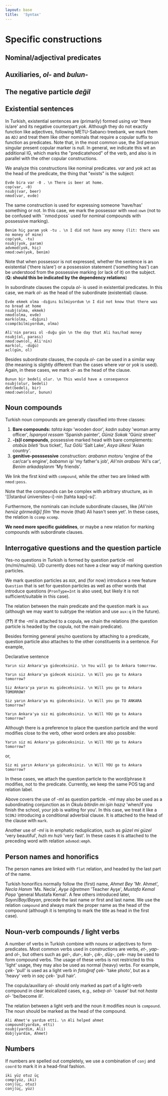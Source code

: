 ```yaml
---
layout: base
title:  'Syntax'
---
```


# Specific constructions

## Nominal/adjectival predicates

## Auxiliaries, _ol-_ and _bulun-_ 

## The negative particle _değil_


## Existential sentences

In Turkish, existential sentences are (primarily) formed using *var* 'there is/are' and its negative counterpart *yok*. Although they do not exactly function like adjectives, following METU-Sabancı treebank, we mark them as `ADJ` and treat them like other nominals that require a copular suffix to function as predicates.  Note that, in the most common use, the 3rd person singular present copular marker is null. In general, we indicate this wit an additional IG, which marks the "predicatehood" of the verb, and also is in parallel with the other copular constructions.

We analyze this constructions like nominal predicates. *var* and *yok*
act as the head of the predicate, the thing that "exists" is the
subject:

~~~~ sdparse
Evde bira var -0 . \n There is beer at home.
cop(var, -0)
nsubj(var, beer)
nmod(var, evde)
~~~~

The same construction is used for expressing someone 'have/has' something or not. In this case, we mark the possessor with `nmod:own` (not to be confused with ``nmod:poss` used for nominal compounds with possessive marking).

~~~~ sdparse
Benim hiç param yok -tu . \n I did not have any money (lit: there was no money of mine)
cop(yok, -tu)
nsubj(yok, param)
advmod(yok, hiç)
nmod:own(yok, benim)
~~~~

Note that when possessor is not expressed, whether the sentence is an
existential ('there is/are') or a possession statement ('something
has') can be understood from the possessive marking (or lack of it) on
the subject. (**Q: should this be indicated by the dependency
relations**)

In subordinate clauses the copula *ol-* is used in existential predicates. In this case, we mark *ol-* as the head of the subordinate (existential) clause.

~~~~ sdparse
Evde ekmek olma -dığını bilmiyordum \n I did not know that there was no bread at home
nsubj(olma, ekmek)
nmod(olma, evde)
mark(olma, -dığını)
ccomp(bilmiyordum, olma)
~~~~

~~~~ sdparse
Ali'nin parası ol -duğu gün \n the day that Ali has/had money
nsubj(ol, parası)
nmod:own(ol, Ali'nin)
mark(ol, -düğü)
acl(gün, ol)
~~~~

Besides subordinate clauses, the copula *ol-* can be used in a similar
way (the meaning is slightly different than the cases where *var* or
*yok* is used). Again, in these cases, we mark *ol-* as the head of
the clause.

~~~~ sdparse
Bunun bir bedeli olur. \n This would have a consequence
nsubj(olur, bedeli)
det(bedeli, bir)
nmod:own(olur, bunun)
~~~~

## Noun compounds

Turkish noun compounds are generally classified into three classes:

1. **Bare compounds:** *tahta kapı* 'wooden door',
   *kadın subay* 'woman army officer',
   *İspanyol ressam* 'Spanish painter',
   *Güniz Sokak* 'Güniz street'
2. **-(s)I compounds**, possessive marked head with bare complements:
   *otobüs bileti* 'bus ticket',
   *Tuz Gölü* 'Salt Lake',
   *Asya ülkesi* 'Asian country'.
3. **genitive-posssessive** construction:
   *arabanın motoru* 'engine of the car/car's engine',
   *babamın işi* 'my father's job',
   *Ali'nin arabası* 'Ali's car',
   *Benim arkadaşlarım* 'My friends'.

We link the first kind with `compound`, while the other two are linked
with `nmod:poss`.

Note that the compounds can be complex with arbitrary structure, as in
'[[İstanbul üniversites-i]-nin [tahta kapı]-sı]'.

Furthermore, the nominals can include subordinate clauses, like
*[Ali'nin henüz görmediği] film* 'the movie (that) Ali hasn't seen
yet'. In these cases, the relation is `ccomp` `xcomp`.

**We need more specific guidelines**, or maybe a new relation for marking compounds with subordinate clauses.

## Interrogative questions and the question particle

Yes-no questions in Turkish is formed by question particle -mI
(mı/mi/mu/mü). UD currently does not have a clear way of marking
question particles.

We mark question particles as `AUX`, and (for now) introduce a new
feature `Question` that is set for question particles as well as
other words that introduce questions (`PronType=Int` is also used, but
likely it is not sufficient/suitable in this case).

The relation between the main predicate and the question mark is `aux`
(although we may want to subtype the relation and use `aux:q` in the future).

(**??**) If the *-mI* is attached to a copula, we chain the relations (the
question particle is headed by the copula, not the main predicate).

Besides forming general yes/no questions by attaching to a predicate,
question particle also attaches to the other constituents in a
sentence. For example,

Declarative sentence

~~~~ sdparse
Yarın siz Ankara'ya gideceksiniz. \n You will go to Ankara tomorrow.
~~~~

~~~~ sdparse
Yarın siz Ankara'ya gidecek misiniz. \n Will you go to Ankara tomorrow?
~~~~

~~~~ sdparse
Siz Ankara'ya yarın mı gideceksiniz. \n Will you go to Ankara TOMORROW?
~~~~

~~~~ sdparse
Siz yarın Ankara'ya mı gideceksiniz. \n Will you go TO ANKARA tomorrow?
~~~~

~~~~ sdparse
Yarın Ankara'ya siz mi gideceksiniz. \n Will YOU go to Ankara tomorrow?
~~~~

Although there is a preference to place the question particle and the
word modifies close to the verb, other word orders are also possible:

~~~~ sdparse
Yarın siz mi Ankara'ya gideceksiniz. \n Will YOU go to Ankara tomorrow?
~~~~
or,
~~~~ sdparse
Siz mi yarın Ankara'ya gideceksiniz. \n Will YOU go to Ankara tomorrow?
~~~~

In these cases, we attach the question particle to the word/phrase it
modifies, not to the predicate. Currently, we keep the same POS tag
and relation label.

Above covers the use of *-mI* as question particle. *-mI* may also be
used as a subordinating conjunction as in *Okulu bitirdin mi işin
hazız* 'when/if you finish the school, your job is waiting for you'.
In this case, we treat it like a `SCONJ` introducing a conditional
adverbial clause. It is attached to the head of the clause with
`mark`.

Another use of *-mI* is in emphatic reduplication, such as *güzel mi
güzel* 'very beautiful', *hızlı mı hızlı* 'very fast'. In these cases
it is attached to the preceding word with relation `advmod:emph`.

## Person names and honorifics

The person names are linked with `flat` relation, and headed by the last part of the name.

Turkish honorifics normally follow the (first) name, *Ahmet Bey*
'Mr. Ahmet', *Necla Hanım* 'Ms. Necla', *Ayşe öğretmen* 'Teacher
Ayşe', *Mustafa Kemal Paşa* 'general Mustafa Kemal'.
A few others introduced later, *Sayın*/*Bay*/*Bayan*, precede the last name or first and last name.
We use the relation `compound` and always mark the proper name as the head of the compound (although it is tempting to mark the title as head in the first case).

## Noun-verb compounds / light verbs

A number of verbs in Turkish combine with nouns or adjectives to form predicates.
Most common verbs used in constructions are verbs, *et-*, *yap-* and *ol-*, but others such as *gel-*, *dur-*, *kal-*, *çık-*, *düş-*, *çek-* may be used to form compound verbs.
The usage of these verbs is not restricted to this 'light' usage,
they may also be used as normal (heavy) verbs.
For example, *çek-* 'pull' is used as a light verb in *fotoğraf çek-* 'take photo', but as a 'heavy' verb in *saç çek-* 'pull hair'.

The copula/auxiliary  *ol-* should only marked as part of a light-verb compound in clear lexicalized cases, e.g., *sebep ol-* 'cause' but not *hasta ol-* 'be/become ill'.

The relation between a light verb and the noun it modifies noun is `compound`.
The noun should be marked as the head of the compound.

~~~~ sdparse
Ali Ahmet'e yardım etti. \n Ali helped ahmet
compound(yardım, etti)
nsubj(yardim, Ali)
dobj(yardim, Ahmet)
~~~~


## Numbers

If numbers are spelled out completely, we use a combination of `conj`
and `coord` to mark it in a head-final fashion.

~~~~ sdparse
iki yüz otuz üç
comp(yüz, iki)
conj(üç, otuz)
conj(üç, yüz)

~~~~




